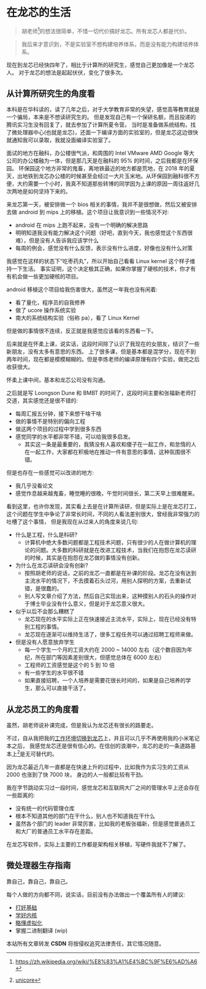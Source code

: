 # 在龙芯的生活

> 胡老师[^1]的想法很简单，不惜一切代价搞好龙芯。所有龙芯人都是代价。

> 我后来才意识到，不是实验室不想构建培养体系，而是没有能力构建培养体系。

现在到龙芯已经快四年了，相比于计算所的研究生，感觉自己更加像是一个龙芯人。
对于龙芯的想法是起起伏伏，变化了很多次。

## 从计算所研究生的角度看
本科是在华科读的，读了几年之后，对于大学教育非常的失望，感觉高等教育就是一个骗局，本来是不想读研究生的。
但是发现自己有一个保研名额，而且投递的腾讯实习生没有回复了，就去参加了计算所夏令营。
当时是准备做系统结构，找了微处理器中心(也就是龙芯)，还面一下编译方面的实验室的，但是龙芯这边很快就通知我可以录取，我就没面编译实验室了。

面试的地方在融科，办公楼很气派，和周围的 Intel VMware AMD Google 等大公司的办公楼融为一体，但是那几天是在融科的 95% 的时间，之后我都是在环保园。
环保园这个地方非常的鬼畜，离地铁最近的地方都是荒地，在 2018 年的夏天，出地铁到龙芯办公楼的时候甚至会经过一大片玉米地。从环保园到融科很不方便，大约需要一个小时，我真不知道那些转博的同学因为上课的原因一周往返好几次两地是如何坚持下来的。

来龙芯第一天，被安排做一个 bios 相关的事情，我并不是很想做，然后又被安排去做 android 到 mips 上的移植。这个项目让我意识到一些情况不对:
- android 在 mips 上跑不起来，没有一个明确的解决思路
- 明明知道我没有能力解决这个问题（好吧，直到今天，我也感觉这个东西很难），但是没有人告诉我应该学什么
- 每周的例会，感觉没有什么反馈，表示没有什么进度，好像也没有什么对策

我感觉在这样的状态下“吃枣药丸”，所以开始自己看看 Linux kernel 这个样子维持一下生活。
事实证明，这个决定极其正确，如果你掌握了硬核的技术，你才有有机会做一些更加硬核的项目。

android 移植这个项目给我伤害很大，虽然这一年我也没有闲着:
- 看了量化，程序员的自我修养
- 做了 ucore 操作系统实验
- 南大的系统结构实验（俗称 pa），看了 Linux Kernel

但是做的事情很不连续，反正就是我感觉应该看的东西看一下。

后来就是在怀柔上课，说实话，这段时间除了认识了我现在的女朋友，结识了一些新朋友，没有太多有意思的东西。
上了很多课，但是基本都是混学分，现在不到两年时间，现在都是模模糊糊的。但是李炼老师的编译原理有四个实验，做完之后收获很大。

怀柔上课中间，基本和龙芯公司没有沟通。

之后就是写 Loongson Dune 和 BMBT 的时间了，这段时间主要和张福新老师打交道，其实感觉还是很不错的:
- 每周汇报五分钟，接下来想干啥干啥
- 做的事情不是特别的偏向工程
- 做这两个项目的过程中学到很多东西
- 感觉同学的水平都非常不错，可以给我很多启发。
  - 其实这一条是最重要的，我猜没有人喜欢和傻子在一起工作，和怠惰的人在一起工作，大家都在积极地在推动一件有意思的事情，这种氛围很不错。

但是也存在一些感觉可以改进的地方:
- 我几乎没看论文
- 感觉作息越来越鬼畜，睡觉睡的很晚，午觉时间很长，第二天早上很难醒来。

看到这里，也许你发现，其实看上去是在计算所读研，但是实际上是在龙芯打工，这个问题在学生中争论了非常长时间，不同的人看法差别很大，曾经我非常强力的吐槽了这个事情，
但是我现在从过来人的角度来说几句:
- 什么是工程，什么是科研?
  - 计算机中绝大多数问题都是工程技术问题，只有很少的人在做计算机的理论的问题。大多数的科研就是在改进工程技术，当我们在抱怨在龙芯读研的时候，其实是在抱怨在龙芯做的事情没有创新。
- 为什么在龙芯读研会没有创新?
  - 按照胡老师的说话，之前的龙芯一直都是在补课的阶段。龙芯在没有达到主流水平的情况下，不去摸着石头过河，用别人探明的方案，去重新试错，是很蠢的。
  - 别人写文章介绍了方法，然后自己实现出来，这种摸别人的石头的操作对于博士毕业没有什么意义，但是对于龙芯意义很大。
- 似乎以后不会那么糟糕了
  - 龙芯现在的水平实际上正在快速接近主流水平，实际上，现在已经没有特别工程的事情。
  - 龙芯现在逐渐可以维持生活了，很多工程任务可以通过招聘工程师来做。
- 但是没有人愿意放弃学生
  - 每一个学生一个月的工资大约在 2000 ~ 14000 左右（这个数目因为年纪，所在部门等因素差别很大，但感觉总体在 6000 左右）
  - 工程师的工资感觉是这个的 5 到 10 倍
  - 有一些学生的水平很不错
  - 如果直接招聘，一个人培养是需要花很长时间的，如果是自己培养的学生，那么可以直接干活了。

## 从龙芯员工的角度看
虽然，胡老师说补课完成，但是我认为龙芯还有很长的路要走。

不过，自从我把我的[工作环境切换到龙芯](../loongarch/neovim.md)上，并且可以几乎不再使用我的小米笔记本之后，
我感觉龙芯还是很有信心的。在信创的浪潮中，龙芯的走的一条道路基本上[^3]是无可替代的。

因为龙芯最近几年一直都是在快速上升的过程中，比如我作为实习生的工资从 2000 也涨到了快 7000 块，
身边的人一般都比较有干劲。

我在字节跳动实习过一段时间，感觉龙芯和互联网大厂之间的管理水平上还会存在一些距离的:
- 没有统一的代码管理仓库
- 根本不知道其他的部门在干什么，别人也不知道我在干什么
- 虽然各个部门的 leader 非常厉害，比如我的老板张福新，但是感觉普通员工和大厂的普通员工水平存在差距。

在龙芯写软件，实际上主要的工作都是架构相关移植，写硬件我就不了解了。

## 微处理器生存指南
靠自己，靠自己，靠自己。

每个人做的方向都不同，说实话，目前没有办法做出一个覆盖所有人的建议:

- [打好基础](../learn-cs.md)
- [学好内核](../learn-linux-kernel.md)
- [略懂虚拟化](../learn-virtualization.md)
- 掌握二进制翻译 (wip)

[^1]: https://zh.wikipedia.org/wiki/%E8%83%A1%E4%BC%9F%E6%AD%A6
[^2]: [如何看待华中科技大学研究生跳楼自杀事件？](https://www.zhihu.com/question/344298388)
[^3]: [unicore](https://en.wikipedia.org/wiki/Unicore)

<script src="https://giscus.app/client.js"
        data-repo="martins3/martins3.github.io"
        data-repo-id="MDEwOlJlcG9zaXRvcnkyOTc4MjA0MDg="
        data-category="Show and tell"
        data-category-id="MDE4OkRpc2N1c3Npb25DYXRlZ29yeTMyMDMzNjY4"
        data-mapping="pathname"
        data-reactions-enabled="1"
        data-emit-metadata="0"
        data-theme="light"
        data-lang="zh-CN"
        crossorigin="anonymous"
        async>
</script>

本站所有文章转发 **CSDN** 将按侵权追究法律责任，其它情况随意。
